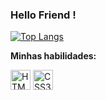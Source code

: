 ### Hello Friend !

[![Top Langs](https://github-readme-stats.vercel.app/api/top-langs/?username=joaopedro116)](https://github.com/joaopedro116/github-readme-stats)

<p><b>Minhas habilidades:</b></p>
<p align="left">
<a target="_blank" rel="noopener noreferrer" href="https://user-images.githubusercontent.com/60102340/111059115-bf43e200-8471-11eb-8ec7-f65c11f035dc.png"><img height="32px" src="https://user-images.githubusercontent.com/60102340/111059115-bf43e200-8471-11eb-8ec7-f65c11f035dc.png" alt="HTML5" style="max-width:100%;"></a>
<a target="_blank" rel="noopener noreferrer" href="https://user-images.githubusercontent.com/60102340/111059142-e26e9180-8471-11eb-9801-d6cbd405001b.png"><img height="32px" src="https://user-images.githubusercontent.com/60102340/111059142-e26e9180-8471-11eb-9801-d6cbd405001b.png" alt="CSS3" style="max-width:100%;"></a>
</p>
